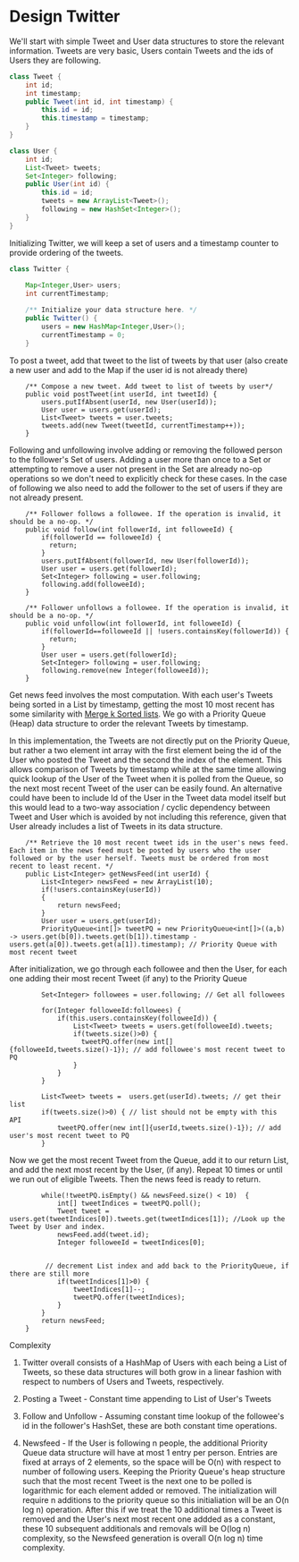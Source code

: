 ﻿# Design Twitter

We'll start with simple Tweet and User data structures to store the relevant information. Tweets are very basic, Users contain Tweets and the ids of Users they are following.

```Java
class Tweet {
    int id;
    int timestamp;
    public Tweet(int id, int timestamp) {
        this.id = id;
        this.timestamp = timestamp;
    }
}

class User {
    int id;
    List<Tweet> tweets;
    Set<Integer> following;
    public User(int id) {
        this.id = id;
        tweets = new ArrayList<Tweet>();
        following = new HashSet<Integer>();
    }
}
```

Initializing Twitter, we will keep a set of users and a timestamp counter to provide ordering of the tweets. 
```Java
class Twitter {
    
    Map<Integer,User> users;
    int currentTimestamp;

    /** Initialize your data structure here. */
    public Twitter() {
        users = new HashMap<Integer,User>();
        currentTimestamp = 0;
    }
```

To post a tweet, add that tweet to the list of tweets by that user (also create a new user and add to the Map if the user id is not already there)
```
    /** Compose a new tweet. Add tweet to list of tweets by user*/
    public void postTweet(int userId, int tweetId) {
        users.putIfAbsent(userId, new User(userId));
        User user = users.get(userId);
        List<Tweet> tweets = user.tweets;
        tweets.add(new Tweet(tweetId, currentTimestamp++));
    }
```

Following and unfollowing involve adding or removing the followed person to the follower's Set of users. Adding a user more than once to a Set or attempting to remove a user not present in the Set are already no-op operations so we don't need to explicitly check for these cases. In the case of following we also need to add the follower to the set of users if they are not already present. 
```
    /** Follower follows a followee. If the operation is invalid, it should be a no-op. */
    public void follow(int followerId, int followeeId) {
        if(followerId == followeeId) {
          return;
        }
        users.putIfAbsent(followerId, new User(followerId));
        User user = users.get(followerId);
        Set<Integer> following = user.following;
        following.add(followeeId);
    }
    
    /** Follower unfollows a followee. If the operation is invalid, it should be a no-op. */
    public void unfollow(int followerId, int followeeId) {
        if(followerId==followeeId || !users.containsKey(followerId)) {
          return;
        }
        User user = users.get(followerId);
        Set<Integer> following = user.following;
        following.remove(new Integer(followeeId));
    }
```

Get news feed involves the most computation. With each user's Tweets being sorted in a List by timestamp, getting the most 10 most recent has some similarity with [Merge k Sorted lists](https://leetcode.com/problems/merge-k-sorted-lists/). We go with a Priority Queue (Heap) data structure to order the relevant Tweets by timestamp.

In this implementation, the Tweets are not directly put on the Priority Queue, but rather a two element int array with the first element being the id of the User who posted the Tweet and the second the index of the element. This allows comparison of Tweets by timestamp while at the same time allowing quick lookup of the User of the Tweet when it is polled from the Queue, so the next most recent Tweet of the user can be easily found. An alternative could have been to include Id of the User in the Tweet data model itself but this would lead to a two-way association / cyclic dependency between Tweet and User which is avoided by not including this reference, given that User already includes a list of Tweets in its data structure. 


```
    /** Retrieve the 10 most recent tweet ids in the user's news feed. Each item in the news feed must be posted by users who the user followed or by the user herself. Tweets must be ordered from most recent to least recent. */
    public List<Integer> getNewsFeed(int userId) {
        List<Integer> newsFeed = new ArrayList(10);
        if(!users.containsKey(userId))
        {
            return newsFeed;
        }
        User user = users.get(userId);
        PriorityQueue<int[]> tweetPQ = new PriorityQueue<int[]>((a,b) -> users.get(b[0]).tweets.get(b[1]).timestamp - users.get(a[0]).tweets.get(a[1]).timestamp); // Priority Queue with most recent tweet
```

After initialization, we go through each followee and then the User, for each one adding their most recent Tweet (if any) to the Priority Queue

```
        Set<Integer> followees = user.following; // Get all followees
        
        for(Integer followeeId:followees) { 
            if(this.users.containsKey(followeeId)) {
                List<Tweet> tweets = users.get(followeeId).tweets;
                if(tweets.size()>0) { 
                  tweetPQ.offer(new int[]{followeeId,tweets.size()-1}); // add followee's most recent tweet to PQ
                }
            }
        }
        
        List<Tweet> tweets =  users.get(userId).tweets; // get their list
        if(tweets.size()>0) { // list should not be empty with this API
            tweetPQ.offer(new int[]{userId,tweets.size()-1}); // add user's most recent tweet to PQ
        }
```

Now we get the most recent Tweet from the Queue, add it to our return List, and add the next most recent by the User, (if any). Repeat 10 times or until we run out of eligible Tweets. Then the news feed is ready to return.
```
        while(!tweetPQ.isEmpty() && newsFeed.size() < 10)  {
            int[] tweetIndices = tweetPQ.poll();
            Tweet tweet = users.get(tweetIndices[0]).tweets.get(tweetIndices[1]); //Look up the Tweet by User and index.
            newsFeed.add(tweet.id);
            Integer followeeId = tweetIndices[0];
            
            
         // decrement List index and add back to the PriorityQueue, if there are still more   
            if(tweetIndices[1]>0) {
                tweetIndices[1]--;
                tweetPQ.offer(tweetIndices);
            }
        }
        return newsFeed;
    }
```
Complexity
1) Twitter overall consists of a HashMap of Users with each being a List of Tweets, so these data structures will both grow in a linear fashion with respect to numbers of Users and Tweets, respectively.

2) Posting a Tweet - Constant time appending to List of User's Tweets 

3) Follow and Unfollow - Assuming constant time lookup of the followee's id in the follower's HashSet, these are both constant time operations.

4) Newsfeed - If the User is following n people, the additional Priority Queue data structure will have at most 1 entry per person. Entries are fixed at arrays of 2 elements, so the space will be O(n) with respect to number of following users. Keeping the Priority Queue's heap structure such that the most recent Tweet is the next one to be polled is logarithmic for each element added or removed. The initialization will require n additions to the priority queue so this initialiation will be an O(n log n) operation. After this if we treat the 10 additional times a Tweet is removed and the User's next most recent one addded as a constant, these 10 subsequent additionals and removals will be O(log n) complexity, so the Newsfeed generation is overall O(n log n) time complexity. 
